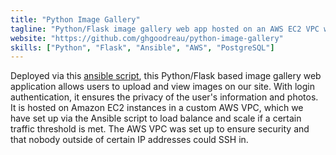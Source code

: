 ```yaml
---
title: "Python Image Gallery"
tagline: "Python/Flask image gallery web app hosted on an AWS EC2 VPC with security groups, autoscaling and Ansible startup automation."
website: "https://github.com/ghgoodreau/python-image-gallery"
skills: ["Python", "Flask", "Ansible", "AWS", "PostgreSQL"]
---
```


Deployed via this [ansible script](https://github.com/ghgoodreau/ansible_image_gallery), this Python/Flask based image gallery web application allows users to upload and view images on our site. With login authentication, it ensures the privacy of the user's information and photos. It is hosted on Amazon EC2 instances in a custom AWS VPC, which we have set up via the Ansible script to load balance and scale if a certain traffic threshold is met. The AWS VPC was set up to ensure security and that nobody outside of certain IP addresses could SSH in.
